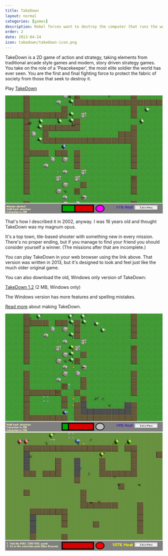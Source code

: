```yaml
---
title: TakeDown
layout: normal
categories: [games]
description: Rebel forces want to destroy the computer that runs the world. We're here to stop them.
order: 2
date: 2013-04-24
icon: takedown/takedown-icon.png
---
```

TakeDown is a 2D game of action and strategy, taking elements from traditional 
arcade style games and modern, story driven strategy games. You take on the 
role of a 'Peacekeeper', the most elite soldier the world has ever seen. You 
are the first and final fighting force to protect the fabric of society from 
those that seek to destroy it.

<p>Play <a href="play/">TakeDown</a></p>

<img src="takedown-01.png" alt="a screenshot of TakeDown"/> 
 
That's how I described it in 2002, anyway. I was 16 years old and thought TakeDown was my magnum opus.

It's a top town, tile-based shooter with something new in every mission. There's no proper ending, but if you manage to find your friend you should consider yourself a winner. (The missions after that are incomplete.)

You can play TakeDown in your web browser using the link above. That version was written in 2013, but it's designed to look and feel just like the much older original game.

You can also download the old, Windows only version of TakeDown:

<p><a href="takedown-install-1.2.exe" onClick="_gaq.push(['_trackEvent','Download','Game',this.href]);; ">TakeDown 1.2</a> (2 MB, Windows only)</p>

The Windows version has more features and spelling mistakes.

[Read more](/journal/2013-08-05-rewriting-takedown/) about making TakeDown.

<img src="takedown-02.png" alt="a screenshot of TakeDown"/>
<img src="takedown-03.png" alt="a screenshot of TakeDown"/>